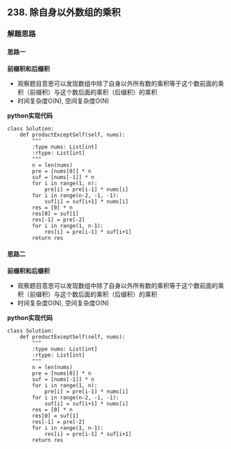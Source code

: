 ## 238. 除自身以外数组的乘积
### 解题思路
#### 思路一
**前缀积和后缀积**
- 观察题目意思可以发现数组中除了自身以外所有数的乘积等于这个数前面的乘积（前缀积）与这个数后面的乘积（后缀积）的乘积
- 时间复杂度O(N), 空间复杂度O(N)

**python实现代码**
```
class Solution:
    def productExceptSelf(self, nums):
        """
        :type nums: List[int]
        :rtype: List[int]
        """
        n = len(nums)
        pre = [nums[0]] * n
        suf = [nums[-1]] * n
        for i in range(1, n):
            pre[i] = pre[i-1] * nums[i]
        for i in range(n-2, -1, -1):
            suf[i] = suf[i+1] * nums[i]
        res = [0] * n
        res[0] = suf[1]
        res[-1] = pre[-2]
        for i in range(1, n-1):
            res[i] = pre[i-1] * suf[i+1]
        return res

```

#### 思路二
**前缀积和后缀积**
- 观察题目意思可以发现数组中除了自身以外所有数的乘积等于这个数前面的乘积（前缀积）与这个数后面的乘积（后缀积）的乘积
- 时间复杂度O(N), 空间复杂度O(N)

**python实现代码**
```
class Solution:
    def productExceptSelf(self, nums):
        """
        :type nums: List[int]
        :rtype: List[int]
        """
        n = len(nums)
        pre = [nums[0]] * n
        suf = [nums[-1]] * n
        for i in range(1, n):
            pre[i] = pre[i-1] * nums[i]
        for i in range(n-2, -1, -1):
            suf[i] = suf[i+1] * nums[i]
        res = [0] * n
        res[0] = suf[1]
        res[-1] = pre[-2]
        for i in range(1, n-1):
            res[i] = pre[i-1] * suf[i+1]
        return res

```


